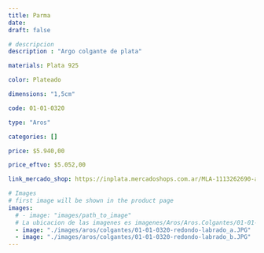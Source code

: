 ```yaml
---
title: Parma
date: 
draft: false

# descripcion
description : "Argo colgante de plata"

materials: Plata 925

color: Plateado

dimensions: "1,5cm"

code: 01-01-0320

type: "Aros"

categories: []

price: $5.940,00

price_eftvo: $5.052,00

link_mercado_shop: https://inplata.mercadoshops.com.ar/MLA-1113262690-aros-colgantes-925-parma-regalo-mujer-_JM

# Images
# first image will be shown in the product page
images:
  # - image: "images/path_to_image"
  # La ubicacion de las imagenes es imagenes/Aros/Aros.Colgantes/01-01-0320-parma
  - image: "./images/aros/colgantes/01-01-0320-redondo-labrado_a.JPG"
  - image: "./images/aros/colgantes/01-01-0320-redondo-labrado_b.JPG"
---
```

